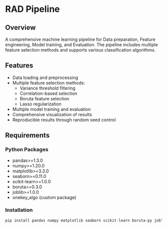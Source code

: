 # RAD Pipeline

## Overview
A comprehensive machine learning pipeline for Data preparation, Feature engineering, Model training, and Evaluation. The pipeline includes multiple feature selection methods and supports various classification algorithms.

## Features
- Data loading and preprocessing
- Multiple feature selection methods:
  - Variance threshold filtering
  - Correlation-based selection
  - Boruta feature selection
  - Lasso regularization
- Multiple model training and evaluation
- Comprehensive visualization of results
- Reproducible results through random seed control

## Requirements
### Python Packages
- pandas>=1.3.0
- numpy>=1.20.0
- matplotlib>=3.3.0
- seaborn>=0.11.0
- scikit-learn>=1.0.0
- boruta>=0.3.0
- joblib>=1.0.0
- onekey_algo (custom package)

### Installation
```bash
pip install pandas numpy matplotlib seaborn scikit-learn boruta-py joblib